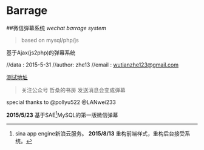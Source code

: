 # Barrage
##微信弹幕系统
*wechat barrage system*
>based on mysql/php/js

基于Ajax(js2php)的弹幕系统

//data	:	2015-5-31
//author:	zhe13
//email	:	wutianzhe123@gmail.com

[测试地址](http://2.iriswithmayday.sinaapp.com/wxBarrage/index.html#)

>关注公众号 哲桑的书房 发送消息会变成弹幕

special thanks to @pollyu522 @LANwei233

**2015/5/23**
基于SAE[^sae]MySQL的第一版微信弹幕
[^sae]:sina app engine新浪云服务。
**2015/8/13**
重构前端样式，重构后台接受系统。

